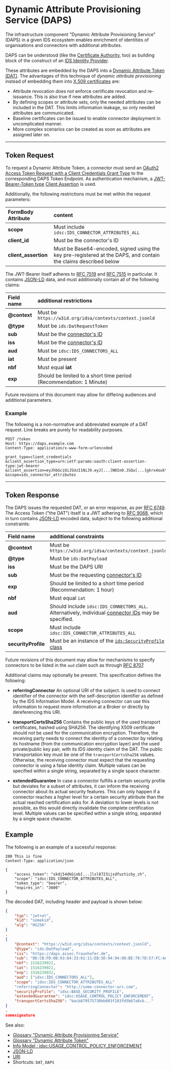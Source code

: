 # Dynamic Attribute Provisioning Service (DAPS)

The infrastructure component "Dynamic Attribute Provisioning Service" (DAPS)
in a given IDS ecosystem enables enrichment of identities of organisations
and connectors with additional attributes.

DAPS can be understood (like the [Certificate Authority](../CA/README.md), too) as building block of the construct of an
[IDS Identity Provider](../../glossary/README.md#identity-provider).

These attributes are embedded by the DAPS into a [Dynamic Attribute Token (DAT)]().
The advantages of this technique of *dynamic attribute provisioning* instead
of embedding them into [X.509 certificates](https://en.wikipedia.org/wiki/X.509) are:

- Attribute revocation does not enforce certificate revocation and re-issuance.
 This is also true if new attributes are added.
- By defining scopes or attribute sets, only the needed attributes can be
 included in the DAT. This limits information leakage, so only needed
 attributes are communicated.
- Baseline certificates can be issued to enable connector deployment
 in uncomplicated manner.
- More complex scenarios can be created as soon as attributes are
 assigned later on.

---

## Token Request

To request a Dynamic Attribute Token,
a connector must send an [OAuth2 Access Token Request with a Client Credentials Grant Type](https://datatracker.ietf.org/doc/html/rfc6749#section-4.4)
to the corresponding DAPS Token Endpoint.
As authentication mechanism, a [JWT-Bearer-Token type](https://datatracker.ietf.org/doc/html/rfc7523#section-2.2) [Client Assertion](https://datatracker.ietf.org/doc/html/rfc7521#section-4.2) is used.

Additionally, the following restrictions must be met within the request parameters:

|**FormBody Attribute**|**content**
|:---|:---|
| **scope** | Must include `idsc:IDS_CONNECTOR_ATTRIBUTES_ALL` |
| **client_id** | Must be the connector's ID |
| **client_assertion** | Must be Base64-encoded, signed using the key pre-registered at the DAPS, and contain the claims described below |

The JWT-Bearer itself adheres to [RFC 7519](https://www.rfc-editor.org/rfc/rfc7519) and [RFC 7515](https://datatracker.ietf.org/doc/html/rfc7515) in particular.
It contains [JSON-LD](https://www.w3.org/TR/json-ld11/) data, and must additionally contain all of the following claims:

|**Field name**|**additional restrictions**
|:---|:---|
|**@context**  | Must be `https://w3id.org/idsa/contexts/context.jsonld` |
|**@type**     | Must be `ids:DatRequestToken` |
|**sub**       | Must be the [connector's ID](../Connector_Identities.md) |
|**iss**       | Must be the [connector's ID](../Connector_Identities.md) |
|**aud**       | Must be `idsc:IDS_CONNECTORS_ALL` |
|**iat**       | Must be present |
|**nbf**       | Must equal **iat** |
|**exp**       | Should be limited to a short time period (Recommendation: 1 Minute) |

Future revisions of this document may allow for differing audiences and additional parameters.

### Example

The following is a non-normative and abbreviated example of a DAT request.
Line breaks are purely for readability purposes.

```http request
POST /token
Host: https://daps.example.com
Content-Type: application/x-www-form-urlencoded

grant_type=client_credentials
&client_assertion_type=urn:ietf:params:oauth:client-assertion-type:jwt-bearer
&client_assertion=eyJhbGciOiJSUzI1NiJ9.eyJ[...]N0In0.JSQu[...]gkrx4oukYNY6eHA
&scope=ids_connector_attributes
```

---

## Token Response

The DAPS issues the requested DAT, or an error response, as per [RFC 6749](https://datatracker.ietf.org/doc/html/rfc6749#section-5).
The Access Token ("the DAT") itself is a JWT adhering to [RFC 9068](https://datatracker.ietf.org/doc/html/rfc9068),
which in turn contains [JSON-LD](https://www.w3.org/TR/json-ld11/) encoded data, subject to the following additional constraints:

|**Field name**|**additional constraints** |
|:---|:---|
|**@context**             | Must be `https://w3id.org/idsa/contexts/context.jsonld` |
|**@type**                | Must be `ids:DatPayload` |
|**iss**                  | Must be the DAPS URI |
|**sub**                  | Must be the requesting [connector's ID](../Connector_Identities.md) |
|**exp**                  | Should be limited to a short time period (Recommendation: 1 hour) |
|**nbf**                  | Must equal `iat` |
|**aud**                  | Should include `idsc:IDS_CONNECTORS_ALL`. Alternatively, individual [connector IDs](../Connector_Identities.md) may be specified. |
|**scope**                | Must include `idsc:IDS_CONNECTOR_ATTRIBUTES_ALL` |
|**securityProfile**      | Must be an instance of the [`ids:SecurityProfile` class](https://w3id.org/idsa/core/SecurityProfile) |

Future revisions of this document may allow for mechanisms to specify connectors to be listed in the `aud` claim such as through [RFC 8707](https://datatracker.ietf.org/doc/html/rfc8707).

Additional claims may optionally be present. This specification defines the following:

* **referringConnector**
An optional URI of the subject.
Is used to connect identifier of the connector with the self-description identifier as defined by the IDS Information Model.
A receiving connector can use this information to request more information at a Broker or directly by dereferencing this URI.

* **transportCertsSha256**
Contains the public keys of the used transport certificates, hashed using SHA256.
The identifying X509 certificate should not be used for the communication encryption.
Therefore, the receiving party needs to connect the identity of a connector by relating its hostname (from the communication encryption layer) and the used private/public key pair,
with its IDS identity claim of the DAT.
The public transportation key must be one of the `transportCertsSha256` values.
Otherwise, the receiving connector must expect that the requesting connector is using a false identity claim.
Multiple values can be specified within a single string, separated by a single space character.

* **extendedGuarantee**
In case a connector fulfills a certain security profile but deviates for a subset of attributes,
it can inform the receiving connector about its actual security features.
This can only happen if a connector reaches a higher level for a certain security attribute than the actual reached certification asks for.
A deviation to lower levels is not possible, as this would directly invalidate the complete certification level.
Multiple values can be specified within a single string, separated by a single space character.


## Example

The following is an example of a sucessful response:

```http response
200 This is fine
Content-Type: application/json

{
    "access_token": "skdj54dkGjnb[...]lsl8723ijsdfuzticby_ch",
    "scope": "idsc:IDS_CONNECTOR_ATTRIBUTES_ALL",
    "token_type": "bearer",
    "expires_in": "3600"
}
```

The decoded DAT, including header and payload is shown below:

```json
{
    "typ": "jwt+at",
    "kid": "somekid",
    "alg": "HS256"
}
.
{
    "@context": "https://w3id.org/idsa/contexts/context.jsonld",
    "@type": "ids:DatPayload",  
    "iss": "https://daps.aisec.fraunhofer.de",
    "sub": "DD:CB:FD:0B:93:84:33:01:11:EB:5D:94:94:88:BE:78:7D:57:FC:4A:keyid:CB:8C:C7:B6:85:79:A8:23:A6:CB:15:AB:17:50:2F:E6:65:43:5D:E8",
    "nbf": 1516239022,
    "iat": 1516239022,
    "exp": 1516239032,
    "aud": ["idsc:IDS_CONNECTORS_ALL"],
    "scope": "idsc:IDS_CONNECTOR_ATTRIBUTES_ALL"
    "referringConnector": "http://some-connector-uri.com",
    "securityProfile": "idsc:BASE_SECURITY_PROFILE",
    "extendedGuarantee": "idsc:USAGE_CONTROL_POLICY_ENFORCEMENT",
    "transportCertsSha256": "bacb879575730bb083f283fd5b67a8cb..."
}
.
somesignature
```

See also:
- [Glossary "Dynamic Attribute Provisioning Service"](../../../Glossary/README.md#dynamic-attribute-provisioning-service)
- [Glossary "Dynamic Attribute Token"](../../../Glossary/README.md#dynamic-attribute-token)
- [Info Model : idsc:USAGE_CONTROL_POLICY_ENFORCEMENT](https://github.com/International-Data-Spaces-Association/InformationModel/blob/develop/codes/SecurityGuarantee.ttl)
- [JSON-LD](https://en.wikipedia.org/wiki/JSON-LD)
- [URI](https://en.wikipedia.org/wiki/Uniform_Resource_Identifier)
- Shortcuts: `DAT`, `DAPS`

